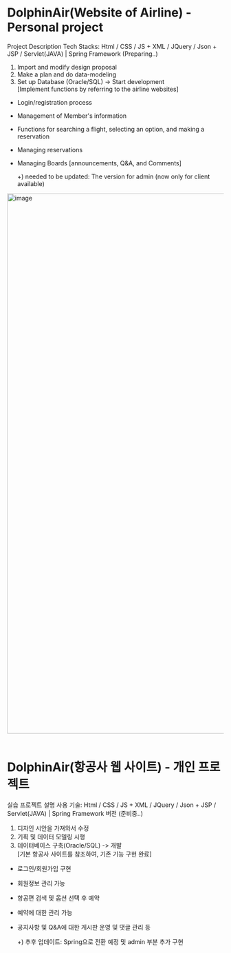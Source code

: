 # DolphinAir(Website of Airline) - Personal project

Project Description
Tech Stacks: Html / CSS / JS + XML / JQuery / Json + JSP / Servlet(JAVA) | Spring Framework (Preparing..)<br>
1. Import and modify design proposal
2. Make a plan and do data-modeling
3. Set up Database (Oracle/SQL) -> Start development<br>
[Implement functions by referring to the airline websites]<br>
- Login/registration process
- Management of Member's information
- Functions for searching a flight, selecting an option, and making a reservation
- Managing reservations
- Managing Boards [announcements, Q&A, and Comments]

  +) needed to be updated: The version for admin (now only for client available)

<img width="1254" alt="image" src="https://user-images.githubusercontent.com/108180200/178360584-7d744ce5-8a6b-41f1-b0ff-523b8cea9ffc.png">
<br><br>

# DolphinAir(항공사 웹 사이트) - 개인 프로젝트

실습 프로젝트 설명
사용 기술: Html / CSS / JS + XML / JQuery / Json + JSP / Servlet(JAVA) | Spring Framework 버전 (준비중..)<br>
1. 디자인 시안을 가져와서 수정
2. 기획 및 데이터 모델링 시행
3. 데이터베이스 구축(Oracle/SQL) -> 개발<br>
[기본 항공사 사이트를 참조하여, 기존 기능 구현 완료]<br>
- 로그인/회원가입 구현
- 회원정보 관리 가능
- 항공편 검색 및 옵션 선택 후 예약
- 예약에 대한 관리 가능
- 공지사항 및 Q&A에 대한 게시판 운영 및 댓글 관리 등

  +)  추후 업데이트: Spring으로 전환 예정 및 admin 부분 추가 구현
